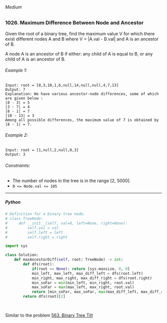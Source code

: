 ###### Medium

### 1026. Maximum Difference Between Node and Ancestor

Given the root of a binary tree, find the maximum value V for which there exist different nodes A and B where V = |A.val - B.val| and A is an ancestor of B.  

A node A is an ancestor of B if either: any child of A is equal to B, or any child of A is an ancestor of B.  

###### Example 1:
```
Input: root = [8,3,10,1,6,null,14,null,null,4,7,13]
Output: 7
Explanation: We have various ancestor-node differences, some of which are given below :
|8 - 3| = 5
|3 - 7| = 4
|8 - 1| = 7
|10 - 13| = 3
Among all possible differences, the maximum value of 7 is obtained by |8 - 1| = 7.
```

###### Example 2:
```
Input: root = [1,null,2,null,0,3]
Output: 3
```

###### Constraints:
- The number of nodes in the tree is in the range [2, 5000].
- `0 <= Node.val <= 105`

***

##### Python

```python
# Definition for a binary tree node.
# class TreeNode:
#     def __init__(self, val=0, left=None, right=None):
#         self.val = val
#         self.left = left
#         self.right = right

import sys

class Solution:
    def maxAncestorDiff(self, root: TreeNode) -> int:
        def dfs(root):
            if(root == None): return [sys.maxsize, 0, 0]
            min_left, max_left, max_diff_left = dfs(root.left)
            min_right, max_right, max_diff_right = dfs(root.right)
            min_soFar = min(min_left, min_right, root.val)
            max_soFar = max(max_left, max_right, root.val)
            return [min_soFar, max_soFar, max(max_diff_left, max_diff_right, max_soFar-root.val, root.val-min_soFar)]
        return dfs(root)[2]
            
        
```

Similar to the problem [563. Binary Tree Tilt](https://github.com/btghli/Daily-LeetCode/blob/43de77de7d7cb36cac4734db0b827f17a39bf6f1/Daily/563.%20Binary%20Tree%20Tilt.md)
